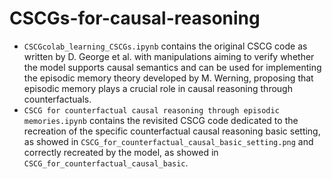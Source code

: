 # CSCGs-for-causal-reasoning


- `CSCGcolab_learning_CSCGs.ipynb` contains the original CSCG code as written by D. George et al. with manipulations aiming to verify whether the model supports causal semantics and can be used for implementing the episodic memory theory developed by M. Werning, proposing that episodic memory plays a crucial role in causal reasoning through counterfactuals.
- `CSCG for counterfactual causal reasoning through episodic memories.ipynb` contains the revisited CSCG code dedicated to the recreation of the specific counterfactual causal reasoning basic setting, as showed in `CSCG_for_counterfactual_causal_basic_setting.png` and correctly recreated by the model, as showed in `CSCG_for_counterfactual_causal_basic`.

 
